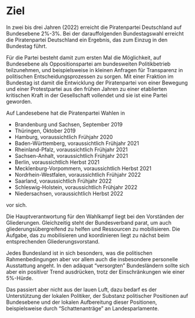 # Ziel

In zwei bis drei Jahren \(2022\) erreicht die Piratenpartei Deutschland auf Bundesebene 2%-3%. Bei der darauffolgenden Bundestagswahl erreicht die Piratenpartei Deutschland ein Ergebnis, das zum Einzug in den Bundestag führt.

Für die Partei besteht damit zum ersten Mal die Möglichkeit, auf Bundesebene als Oppositionspartei am bundesweiten Politikbetrieb teilzunehmen, und beispielsweise in kleinen Anfragen für Transparenz in politischen Entscheidungsprozessen zu sorgen. Mit einer Fraktion im Bundestag ist damit die Entwicklung der Piratenpartei von einer Bewegung und einer Protestpartei aus den frühen Jahren zu einer etablierten kritischen Kraft in der Gesellschaft vollendet und sie ist eine Partei geworden.

Auf Landesebene hat die Piratenpartei Wahlen in

* Brandenburg und Sachsen, September 2019
* Thüringen, Oktober 2019
* Hamburg, voraussichtlich Frühjahr 2020
* Baden-Württemberg, voraussichtlich Frühjahr 2021
* Rheinland-Pfalz, voraussichtlich Frühjahr 2021
* Sachsen-Anhalt, voraussichtlich Frühjahr 2021
* Berlin, voraussichtlich Herbst 2021
* Mecklenburg-Vorpommern, voraussichtlich Herbst 2021
* Nordrhein-Westfalen, voraussichtlich Frühjahr 2022
* Saarland, voraussichtlich Frühjahr 2022
* Schleswig-Holstein, voraussichtlich Frühjahr 2022
* Niedersachsen, voraussichtlich Herbst 2022

vor sich.

Die Hauptverantwortung für den Wahlkampf liegt bei den Vorständen der Gliederungen. Gleichzeitig steht der Bundesverband parat, um auch gliederungsübergreifend zu helfen und Ressourcen zu mobilisieren. Die Aufgabe, das zu mobilisieren und koordinieren liegt zu nächst beim entsprechenden Gliederungsvorstand.

Jedes Bundesland ist in sich besonders, was die politischen Rahmenbedingungen aber vor allem auch die insbesondere personelle Ausstattung angeht. In den adäquat “versorgten” Bundesländern sollte sich aber ein positiver Trend ausdrücken, trotz der Einschränkungen wie einer 5%-Hürde.

Das passiert aber nicht aus der lauen Luft, dazu bedarf es der Unterstützung der lokalen Politiker, der Substanz politischer Positionen auf Bundesebene und der lokalen Aufbereitung dieser Positionen, beispielsweise durch “Schattenanträge” an Landesparlamente.

